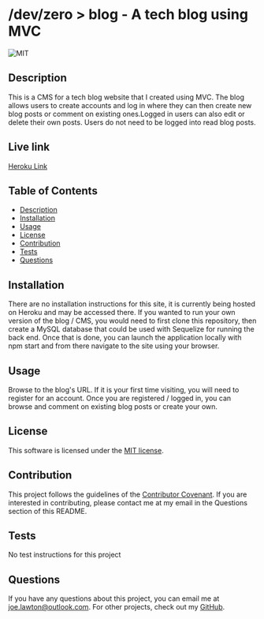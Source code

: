 
  # /dev/zero > blog - A tech blog using MVC

  ![MIT](https://img.shields.io/badge/license-MIT-brightgreen)

  ## Description
  This is a CMS for a tech blog website that I created using MVC. The blog allows users to create accounts and log in where they can then create new blog posts or comment on existing ones.Logged in users can also edit or delete their own posts. Users do not need to be logged into read blog posts.

  ## Live link
  [Heroku Link](https://afternoon-garden-01936.herokuapp.com/)

  ## Table of Contents
  * [Description](#description)
  * [Installation](#installation)
  * [Usage](#usage)
  * [License](#license)
  * [Contribution](#contribute)
  * [Tests](#tests)
  * [Questions](#questions)

  ## Installation
  There are no installation instructions for this site, it is currently being hosted on Heroku and may be accessed there. If you wanted to run your own version of the blog / CMS, you would need to first clone this repository, then create a MySQL database that could be used with Sequelize for running the back end. Once that is done, you can launch the application locally with npm start and  from there navigate to the site using your browser.

  ## Usage
  Browse to the blog's URL. If it is your first time visiting, you will need to register for an account. Once you are registered / logged in, you can browse and comment on existing blog posts or create your own.

  ## License
  This software is licensed under the [MIT license](https://choosealicense.com/licenses/mit/).

  ## Contribution
  This project follows the guidelines of the [Contributor Covenant](https://www.contributor-covenant.org/version/2/0/code_of_conduct/). If you are interested in contributing, please contact me at my email in the Questions section of this README.
    

  ## Tests
  No test instructions for this project

  ## Questions
  If you have any questions about this project, you can email me at joe.lawton@outlook.com.
  For other projects, check out my [GitHub](https://github.com/jdlawton).
